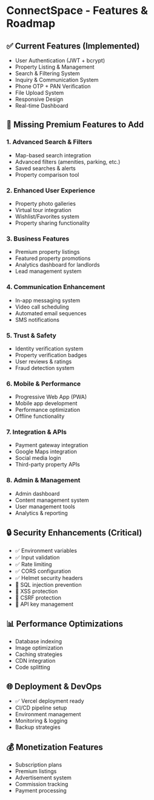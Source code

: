 # ConnectSpace - Features & Roadmap

## ✅ **Current Features (Implemented)**
- User Authentication (JWT + bcrypt)
- Property Listing & Management
- Search & Filtering System
- Inquiry & Communication System
- Phone OTP + PAN Verification
- File Upload System
- Responsive Design
- Real-time Dashboard

## 🚀 **Missing Premium Features to Add**

### 1. **Advanced Search & Filters**
- Map-based search integration
- Advanced filters (amenities, parking, etc.)
- Saved searches & alerts
- Property comparison tool

### 2. **Enhanced User Experience**
- Property photo galleries
- Virtual tour integration
- Wishlist/Favorites system
- Property sharing functionality

### 3. **Business Features**
- Premium property listings
- Featured property promotions
- Analytics dashboard for landlords
- Lead management system

### 4. **Communication Enhancement**
- In-app messaging system
- Video call scheduling
- Automated email sequences
- SMS notifications

### 5. **Trust & Safety**
- Identity verification system
- Property verification badges
- User reviews & ratings
- Fraud detection system

### 6. **Mobile & Performance**
- Progressive Web App (PWA)
- Mobile app development
- Performance optimization
- Offline functionality

### 7. **Integration & APIs**
- Payment gateway integration
- Google Maps integration
- Social media login
- Third-party property APIs

### 8. **Admin & Management**
- Admin dashboard
- Content management system
- User management tools
- Analytics & reporting

## 🔒 **Security Enhancements (Critical)**
- ✅ Environment variables
- ✅ Input validation
- ✅ Rate limiting
- ✅ CORS configuration
- ✅ Helmet security headers
- 🔄 SQL injection prevention
- 🔄 XSS protection
- 🔄 CSRF protection
- 🔄 API key management

## 📊 **Performance Optimizations**
- Database indexing
- Image optimization
- Caching strategies
- CDN integration
- Code splitting

## 🌐 **Deployment & DevOps**
- ✅ Vercel deployment ready
- CI/CD pipeline setup
- Environment management
- Monitoring & logging
- Backup strategies

## 💰 **Monetization Features**
- Subscription plans
- Premium listings
- Advertisement system
- Commission tracking
- Payment processing